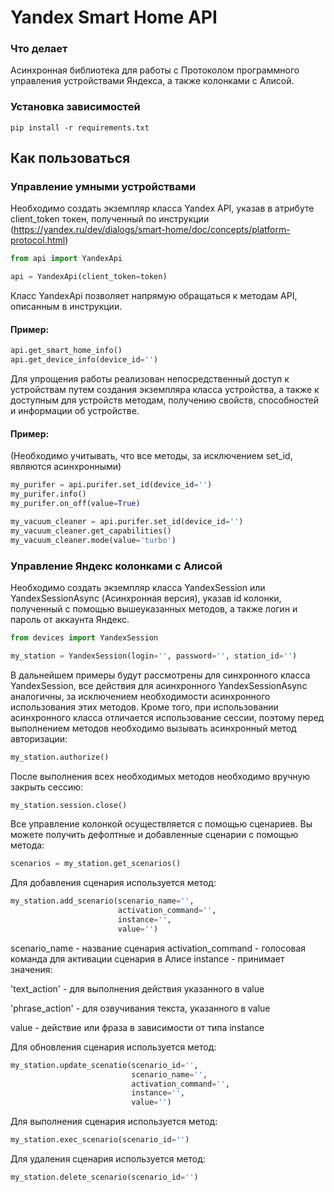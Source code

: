 # Yandex Smart Home API

### Что делает

Асинхронная библиотека для работы с Протоколом программного управления устройствами Яндекса, а также колонками с Алисой.

### Установка зависимостей

```
pip install -r requirements.txt
```

## Как пользоваться

### Управление умными устройствами

Необходимо создать экземпляр класса Yandex API, указав в атрибуте client_token токен, полученный по
инструкции (https://yandex.ru/dev/dialogs/smart-home/doc/concepts/platform-protocol.html)

```python
from api import YandexApi

api = YandexApi(client_token=token)
```

Класс YandexApi позволяет напрямую обращаться к методам API, описанным в инструкции.

#### Пример:

```python
api.get_smart_home_info()
api.get_device_info(device_id='')
```

Для упрощения работы реализован непосредственный доступ к устройствам путем создания экземпляра класса устройства, а
также к доступным для устройств методам, получению свойств, способностей и информации об устройстве.

#### Пример:

(Необходимо учитывать, что все методы, за исключением set_id, являются асинхронными)

```python
my_purifer = api.purifer.set_id(device_id='')
my_purifer.info()
my_purifer.on_off(value=True)

my_vacuum_cleaner = api.purifer.set_id(device_id='')
my_vacuum_cleaner.get_capabilities()
my_vacuum_cleaner.mode(value='turbo')

```

### Управление Яндекс колонками с Алисой

Необходимо создать экземпляр класса YandexSession или YandexSessionAsync (Асинхронная версия), указав id колонки,
полученный с помощью вышеуказанных методов, а также логин и пароль от аккаунта Яндекс.

```python
from devices import YandexSession

my_station = YandexSession(login='', password='', station_id='')

```

В дальнейшем примеры будут рассмотрены для синхронного класса YandexSession, все действия для асинхронного
YandexSessionAsync аналогичны, за исключением необходимости асинхронного использования этих методов.
Кроме того, при использовании асинхронного класса отличается использование сессии, поэтому перед выполнением методов необходимо вызывать асинхронный метод авторизации:

```python
my_station.authorize()
```
После выполнения всех необходимых методов необходимо вручную закрыть сессию:

```python
my_station.session.close()
```

Все управление колонкой осуществляется с помощью сценариев.
Вы можете получить дефолтные и добавленные сценарии с помощью метода:

```python
scenarios = my_station.get_scenarios()
```

Для добавления сценария используется метод:

```python
my_station.add_scenario(scenario_name='',
                        activation_command='',
                        instance='',
                        value='')
```

scenario_name - название сценария activation_command - голосовая команда для активации сценария в Алисе instance -
принимает значения:

'text_action' - для выполнения действия указанного в value

'phrase_action' - для озвучивания текста, указанного в value

value - действие или фраза в зависимости от типа instance

Для обновления сценария используется метод:

```python
my_station.update_scenatio(scenario_id='',
                           scenario_name='',
                           activation_command='',
                           instance='',
                           value='')
```
Для выполнения сценария используется метод:
```python
my_station.exec_scenario(scenario_id='')
```

Для удаления сценария используется метод:
```python
my_station.delete_scenario(scenario_id='')
```

